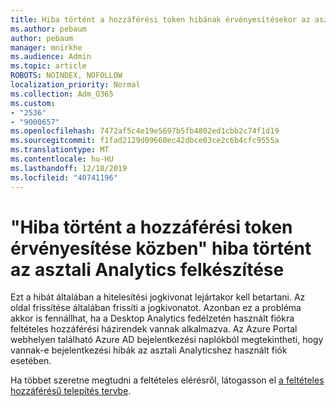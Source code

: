 ```yaml
---
title: Hiba történt a hozzáférési token hibának érvényesítésekor az asztali Analytics on-Board
ms.author: pebaum
author: pebaum
manager: mnirkhe
ms.audience: Admin
ms.topic: article
ROBOTS: NOINDEX, NOFOLLOW
localization_priority: Normal
ms.collection: Adm_O365
ms.custom:
- "2536"
- "9000657"
ms.openlocfilehash: 7472af5c4e19e5697b5fb4802ed1cbb2c74f1d19
ms.sourcegitcommit: f1fad2129d09660ec42dbce03ce2c6b4cfc9555a
ms.translationtype: MT
ms.contentlocale: hu-HU
ms.lasthandoff: 12/18/2019
ms.locfileid: "40741196"
---
```

# <a name="there-was-an-error-validating-access-token-error-during-desktop-analytics-onboarding"></a>"Hiba történt a hozzáférési token érvényesítése közben" hiba történt az asztali Analytics felkészítése

Ezt a hibát általában a hitelesítési jogkivonat lejártakor kell betartani. Az oldal frissítése általában frissíti a jogkivonatot. Azonban ez a probléma akkor is fennállhat, ha a Desktop Analytics fedélzetén használt fiókra feltételes hozzáférési házirendek vannak alkalmazva. Az Azure Portal webhelyen található Azure AD bejelentkezési naplókból megtekintheti, hogy vannak-e bejelentkezési hibák az asztali Analyticshez használt fiók esetében.

Ha többet szeretne megtudni a feltételes elérésről, látogasson el [a feltételes hozzáférésű telepítés tervbe](https://docs.microsoft.com/azure/active-directory/conditional-access/plan-conditional-access).